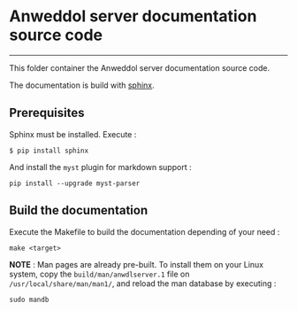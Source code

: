 # Anweddol server documentation source code

---

This folder container the Anweddol server documentation source code.

The documentation is build with [sphinx](https://www.sphinx-doc.org/).

## Prerequisites

Sphinx must be installed. Execute : 

```
$ pip install sphinx 
```

And install the `myst` plugin for markdown support : 

```
pip install --upgrade myst-parser
```

## Build the documentation

Execute the Makefile to build the documentation depending of your need : 

```
make <target>
```

**NOTE** : Man pages are already pre-built. To install them on your Linux system, copy the `build/man/anwdlserver.1` file on `/usr/local/share/man/man1/`, and reload the man database by executing : 

```
sudo mandb
```